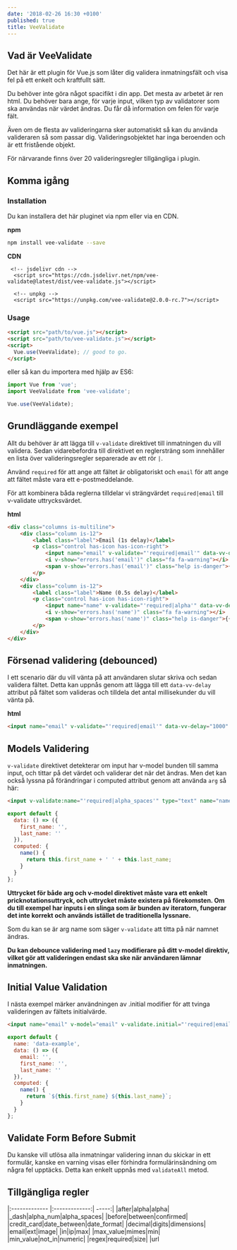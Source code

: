 ```yaml
---
date: '2018-02-26 16:30 +0100'
published: true
title: VeeValidate
---
```


## Vad är VeeValidate

Det här är ett plugin för Vue.js som låter dig validera inmatningsfält och visa fel på ett enkelt och kraftfullt sätt.

Du behöver inte göra något spacifikt i din app. Det mesta av arbetet är ren html. Du behöver bara ange, för varje input, vilken typ av validatorer som ska användas när värdet ändras. Du får då information om felen för varje fält.

Även om de flesta av valideringarna sker automatiskt så kan du använda valideraren så som passar dig. Valideringsobjektet har inga beroenden och är ett fristående objekt.

För närvarande finns över 20 valideringsregler tillgängliga i plugin.

## Komma igång

### Installation

Du kan installera det här pluginet via npm eller via en CDN.

**npm**
```bash
npm install vee-validate --save
```

**CDN**
```hmtl
 <!-- jsdelivr cdn -->
  <script src="https://cdn.jsdelivr.net/npm/vee-validate@latest/dist/vee-validate.js"></script>

  <!-- unpkg -->
  <script src="https://unpkg.com/vee-validate@2.0.0-rc.7"></script>
```

### Usage

```html
<script src="path/to/vue.js"></script>
<script src="path/to/vee-validate.js"></script>
<script>
  Vue.use(VeeValidate); // good to go.
</script>
```


eller så kan du importera med hjälp av ES6:

```js
import Vue from 'vue';
import VeeValidate from 'vee-validate';

Vue.use(VeeValidate);
```

## Grundläggande exempel


Allt du behöver är att lägga till `v-validate` direktivet till inmatningen du vill validera. Sedan vidarebefordra till direktivet en reglersträng som innehåller en lista över valideringsregler separerade av ett rör `|`.

Använd `required` för att ange att fältet är obligatoriskt och `email` för att ange att fältet måste vara ett e-postmeddelande.

För att kombinera båda reglerna tilldelar vi strängvärdet `required|email` till v-validate uttrycksvärdet.

**html**
```html
<div class="columns is-multiline">
    <div class="column is-12">
        <label class="label">Email (1s delay)</label>
        <p class="control has-icon has-icon-right">
            <input name="email" v-validate="'required|email'" data-vv-delay="1000" :class="{'input': true, 'is-danger': errors.has('email') }" type="text" placeholder="Email">
            <i v-show="errors.has('email')" class="fa fa-warning"></i>
            <span v-show="errors.has('email')" class="help is-danger">{{ errors.first('email') }}</span>
        </p>
    </div>
    <div class="column is-12">
        <label class="label">Name (0.5s delay)</label>
        <p class="control has-icon has-icon-right">
            <input name="name" v-validate="'required|alpha'" data-vv-delay="500" :class="{'input': true, 'is-danger': errors.has('name') }" type="text" placeholder="Name">
            <i v-show="errors.has('name')" class="fa fa-warning"></i>
            <span v-show="errors.has('name')" class="help is-danger">{{ errors.first('name') }}</span>
        </p>
    </div>
</div>
```

## Försenad validering (debounced)

I ett scenario där du vill vänta på att användaren slutar skriva och sedan validera fältet. Detta kan uppnås genom att lägga till ett `data-vv-delay` attribut på fältet som valideras och tilldela det antal millisekunder du vill vänta på.

**html**
```html
<input name="email" v-validate="'required|email'" data-vv-delay="1000" :class="{'input': true, 'is-danger': errors.has('email') }" type="text" placeholder="Email">
```

## Models Validering

`v-validate` direktivet detekterar om input har v-model bunden till samma input, och tittar på det värdet och validerar det när det ändras. Men det kan också lyssna på förändringar i computed attribut genom att använda `arg` så här:

```html
<input v-validate:name="'required|alpha_spaces'" type="text" name="name">
```

```js
export default {
  data: () => ({
    first_name: '',
    last_name: ''
  }),
  computed: {
    name() {
      return this.first_name + ' ' + this.last_name;
    }
  }
};
```

**Uttrycket för både arg och  v-model direktivet måste vara ett enkelt pricknotationsuttryck, och uttrycket måste existera på förekomsten. Om du till exempel har inputs i en slinga som är bunden av iteratorn, fungerar det inte korrekt och används istället de traditionella lyssnare.**

Som du kan se är arg name som säger `v-validate` att titta på när namnet ändras.

**Du kan debounce validering med `lazy` modifierare på ditt v-model direktiv, vilket gör att valideringen endast ska ske när användaren lämnar inmatningen.**

## Initial Value Validation

I nästa exempel märker användningen av .initial modifier för att tvinga valideringen av fältets initialvärde.

```html
<input name="email" v-model="email" v-validate.initial="'required|email'" :class="{'input': true, 'is-danger': errors.has('email') }" type="text" placeholder="Email">
```

```js
export default {
  name: 'data-example',
  data: () => ({
    email: '',
    first_name: '',
    last_name: ''
  }),
  computed: {
    name() {
      return `${this.first_name} ${this.last_name}`;
    }
  }
};
```

## Validate Form Before Submit

Du kanske vill utlösa alla inmatningar validering innan du skickar in ett formulär, kanske en varning visas eller förhindra formulärinsändning om några fel upptäcks. Detta kan enkelt uppnås med `validateAll`  metod.



## Tillgängliga regler

|:------------- |:-------------:| -----:|
|after|alpha|alpha|
|_dash|alpha_num|alpha_spaces|
|before|between|confirmed|
|credit_card|date_between|date_format|
|decimal|digits|dimensions|
|email|ext|image|
|in|ip|max|
|max_value|mimes|min|
|min_value|not_in|numeric|
|regex|required|size|
|url